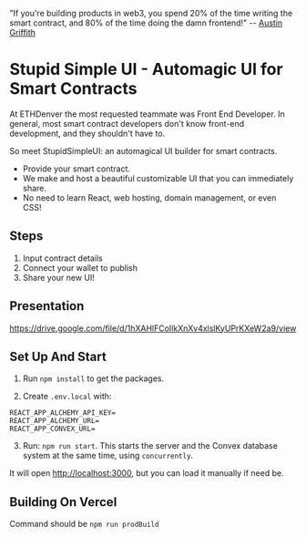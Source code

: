 "If you're building products in web3, you spend 20% of the time writing the smart contract, and 80% of the time doing the damn frontend!" -- [Austin Griffith](https://youtu.be/Q9LC5bS0Ghw?t=372)

# Stupid Simple UI - Automagic UI for Smart Contracts

At ETHDenver the most requested teammate was Front End Developer. In general, most smart contract developers don't know front-end development, and they shouldn't have to. 

So meet StupidSimpleUI: an automagical UI builder for smart contracts. 

- Provide your smart contract.
- We make and host a beautiful customizable UI that you can immediately share.
- No need to learn React, web hosting, domain management, or even CSS!

## Steps

1. Input contract details
2. Connect your wallet to publish
3. Share your new UI!

## Presentation
https://drive.google.com/file/d/1hXAHlFCoIlkXnXv4xlslKyUPrKXeW2a9/view



## Set Up And Start

1. Run `npm install` to get the packages.

2. Create `.env.local` with:
  ````
  REACT_APP_ALCHEMY_API_KEY=
  REACT_APP_ALCHEMY_URL=
  REACT_APP_CONVEX_URL=
  ````

3. Run: `npm run start`. This starts the server and the Convex database system at the same time, using `concurrently`.

  It will open [http://localhost:3000](http://localhost:3000), but you can load it manually if need be.

## Building On Vercel
Command should be `npm run prodBuild`
